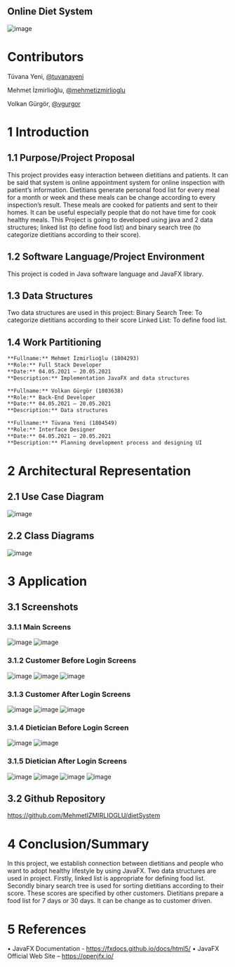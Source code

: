 ## Online Diet System

![image](https://user-images.githubusercontent.com/17067941/119066760-29848000-b9e9-11eb-8749-5c4684a7f46a.png)

# Contributors
Tüvana Yeni, [@tuvanayeni](https://github.com/tuvanayeni)

Mehmet İzmirlioğlu, [@mehmetizmirlioglu](https://github.com/mehmetizmirlioglu)

Volkan Gürgör, [@vgurgor](https://github.com/vgurgor)

# 1	Introduction
## 1.1	Purpose/Project Proposal
This project provides easy interaction between dietitians and patients. It can be said that system is online appointment system for online inspection with patient’s information. Dietitians generate personal food list for every meal for a month or week and these meals can be change according to every inspection’s result. These meals are cooked for patients and sent to their homes. It can be useful especially people that do not have time for cook healthy meals. This Project is going to developed using java and 2 data structures; linked list (to define food list) and binary search tree (to categorize dietitians according to their score).

## 1.2	Software Language/Project Environment
This project is coded in Java software language and JavaFX library.

## 1.3	Data Structures
Two data structures are used in this project:
Binary Search Tree: To categorize dietitians according to their score 
Linked List: To define food list.

## 1.4	Work Partitioning
```markdown
**Fullname:** Mehmet İzmirlioğlu (1804293)
**Role:** Full Stack Developer
**Date:** 04.05.2021 – 20.05.2021
**Description:** Implementation JavaFX and data structures
```
```markdown
**Fullname:** Volkan Gürgör (1803638)
**Role:** Back-End Developer
**Date:** 04.05.2021 – 20.05.2021
**Description:** Data structures
```
```markdown
**Fullname:** Tüvana Yeni (1804549)
**Role:** Interface Designer
**Date:** 04.05.2021 – 20.05.2021
**Description:** Planning development process and designing UI
```
# 2	Architectural Representation
## 2.1	Use Case Diagram
![image](https://user-images.githubusercontent.com/17067941/119067573-17a3dc80-b9eb-11eb-9c9b-0fcd6975780f.png)

## 2.2	Class Diagrams
![image](https://user-images.githubusercontent.com/17067941/119067505-f17e3c80-b9ea-11eb-8c54-f39742636cde.png)


 
# 3	Application
## 3.1	Screenshots
### 3.1.1	Main Screens
![image](https://user-images.githubusercontent.com/17067941/119067598-28545280-b9eb-11eb-9f05-96ed18caca91.png)
![image](https://user-images.githubusercontent.com/17067941/119067604-2b4f4300-b9eb-11eb-8170-128854cfec45.png)

### 3.1.2	Customer Before Login Screens
![image](https://user-images.githubusercontent.com/17067941/119067643-3904c880-b9eb-11eb-92ea-7c3cac692e8c.png)
![image](https://user-images.githubusercontent.com/17067941/119067648-3b672280-b9eb-11eb-8db6-36f8256dbbda.png)
![image](https://user-images.githubusercontent.com/17067941/119067653-3d30e600-b9eb-11eb-952a-a1dd7a360024.png)

### 3.1.3	Customer After Login Screens
![image](https://user-images.githubusercontent.com/17067941/119067663-40c46d00-b9eb-11eb-869c-5d0e31a907f8.png)
![image](https://user-images.githubusercontent.com/17067941/119067672-428e3080-b9eb-11eb-86af-3149cd896974.png)
![image](https://user-images.githubusercontent.com/17067941/119067680-4457f400-b9eb-11eb-93d7-9c30fcf80c1f.png) 
 
### 3.1.4	Dietician Before Login Screen
![image](https://user-images.githubusercontent.com/17067941/119067691-48841180-b9eb-11eb-9382-9c3d9e40b1b2.png)
![image](https://user-images.githubusercontent.com/17067941/119067697-4ae66b80-b9eb-11eb-96a9-de8278d04112.png)
  
### 3.1.5	Dietician After Login Screens
![image](https://user-images.githubusercontent.com/17067941/119067702-4de15c00-b9eb-11eb-950f-98e7ce33d02c.png)
![image](https://user-images.githubusercontent.com/17067941/119067706-4fab1f80-b9eb-11eb-8b78-b2523def4ce1.png)
![image](https://user-images.githubusercontent.com/17067941/119067717-533ea680-b9eb-11eb-98b9-8dea3dfcfcc1.png)
![image](https://user-images.githubusercontent.com/17067941/119067721-55a10080-b9eb-11eb-99ce-852dfe3b6c6e.png)

## 3.2	Github Repository
https://github.com/MehmetIZMIRLIOGLU/dietSystem

# 4	Conclusion/Summary
In this project, we establish connection between dietitians and people who want to adopt healthy lifestyle by using JavaFX. Two data structures are used in project. Firstly, linked list is appropriate for defining food list. Secondly binary search tree is used for sorting dietitians according to their score. These scores are specified by other customers. Dietitians prepare a food list for 7 days or 30 days. It can be change as to customer driven.

# 5	References
•	JavaFX Documentation - https://fxdocs.github.io/docs/html5/
•	JavaFX Official Web Site – https://openjfx.io/

